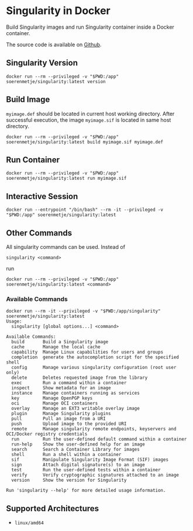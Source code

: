 # Singularity in Docker

Build Singularity images and run Singularity container inside a Docker container.

The source code is available on [Github](https://github.com/soerenmetje/singularity-in-docker).

## Singularity Version

```shell
docker run --rm --privileged -v "$PWD:/app" soerenmetje/singularity:latest version
```

## Build Image

`myimage.def` should be located in current host working directory. After successful execution, the image `myimage.sif`
is located in same host directory.

```shell
docker run --rm --privileged -v "$PWD:/app" soerenmetje/singularity:latest build myimage.sif myimage.def
```

## Run Container

```shell
docker run --rm --privileged -v "$PWD:/app" soerenmetje/singularity:latest run myimage.sif
```

## Interactive Session

```shell
docker run --entrypoint "/bin/bash" --rm -it --privileged -v "$PWD:/app" soerenmetje/singularity:latest
```

## Other Commands

All singularity commands can be used.
Instead of

```
singularity <command>
``` 

run

```
docker run --rm --privileged -v "$PWD:/app" soerenmetje/singularity:latest <command>
```

### Available Commands

```
docker run --rm -it --privileged -v "$PWD:/app/singularity" soerenmetje/singularity:latest
Usage:
  singularity [global options...] <command>

Available Commands:
  build       Build a Singularity image
  cache       Manage the local cache
  capability  Manage Linux capabilities for users and groups
  completion  generate the autocompletion script for the specified shell
  config      Manage various singularity configuration (root user only)
  delete      Deletes requested image from the library
  exec        Run a command within a container
  inspect     Show metadata for an image
  instance    Manage containers running as services
  key         Manage OpenPGP keys
  oci         Manage OCI containers
  overlay     Manage an EXT3 writable overlay image
  plugin      Manage Singularity plugins
  pull        Pull an image from a URI
  push        Upload image to the provided URI
  remote      Manage singularity remote endpoints, keyservers and OCI/Docker registry credentials
  run         Run the user-defined default command within a container
  run-help    Show the user-defined help for an image
  search      Search a Container Library for images
  shell       Run a shell within a container
  sif         Manipulate Singularity Image Format (SIF) images
  sign        Attach digital signature(s) to an image
  test        Run the user-defined tests within a container
  verify      Verify cryptographic signatures attached to an image
  version     Show the version for Singularity

Run 'singularity --help' for more detailed usage information.

```

## Supported Architectures

- `linux/amd64`
